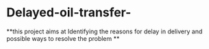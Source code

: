 # Delayed-oil-transfer-
**this  project aims at Identifying the reasons for delay in delivery and possible ways to resolve the problem **

